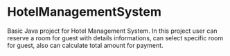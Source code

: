 # HotelManagementSystem

Basic Java project for Hotel Management System. In this project user can reserve a room for guest with details informations, 
can select specific room for guest, also can calculate total amount for payment.
